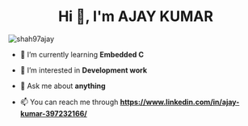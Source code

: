 <h1 align="center">Hi 👋, I'm AJAY KUMAR</h1>
<p align="left"> <img src="https://komarev.com/ghpvc/?username=shah97ajay&label=Profile%20views&color=0e75b6&style=flat" alt="shah97ajay" /> </p>

- 🌱 I’m currently learning **Embedded C**

- 👀 I’m interested in **Development work**

- 💬 Ask me about **anything**

- 📫 You can reach me through **https://www.linkedin.com/in/ajay-kumar-397232166/**

